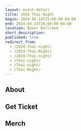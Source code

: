 ```yaml
---
layout: event-detail
title: 2024 Thai Night
begin: 2024-04-14T15:00:00-04:00
end: 2024-04-14T18:00:00-04:00
location: Baker Ballroom
short_description:
published: true
redirect_from:
  - /2024-thai-night/
  - /2024-Thai-Night/
  - /2024-Thai-night/
  - /thai-night/
  - /Thai-night/
  - /Thai-Night/
---
```


## About

## Get Ticket

## Merch


